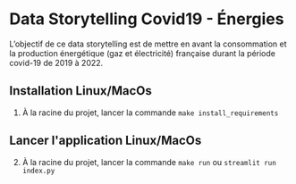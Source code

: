 # Data Storytelling Covid19 - Énergies

L’objectif de ce data storytelling est de mettre en avant la consommation et la production énergétique (gaz et électricité) française durant la période covid-19 de 2019 à 2022.  

## Installation Linux/MacOs
1. À la racine du projet, lancer la commande `make install_requirements`

## Lancer l'application Linux/MacOs
2. À la racine du projet, lancer la commande `make run` ou `streamlit run index.py`